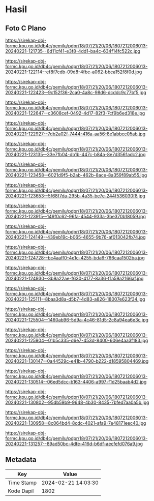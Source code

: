 # Hasil

## Foto C Plano

https://sirekap-obj-formc.kpu.go.id/db4c/pemilu/pdpr/18/07/21/20/06/1807212006013-20240221-121735--6d11cf41-e3f8-4dd1-ba4c-634f14fc522c.jpg

https://sirekap-obj-formc.kpu.go.id/db4c/pemilu/pdpr/18/07/21/20/06/1807212006013-20240221-122114--ef8f7cdb-09d8-4fbc-a062-bbca152f8f0d.jpg

https://sirekap-obj-formc.kpu.go.id/db4c/pemilu/pdpr/18/07/21/20/06/1807212006013-20240221-122423--9c152f36-2ca0-4a8c-98d6-dcddc9c77bf5.jpg

https://sirekap-obj-formc.kpu.go.id/db4c/pemilu/pdpr/18/07/21/20/06/1807212006013-20240221-122647--c3608cef-0492-4d17-82f3-7cf9b6ed318e.jpg

https://sirekap-obj-formc.kpu.go.id/db4c/pemilu/pdpr/18/07/21/20/06/1807212006013-20240221-122927--7db2a02f-7444-416a-aa56-8e1abbcc05ab.jpg

https://sirekap-obj-formc.kpu.go.id/db4c/pemilu/pdpr/18/07/21/20/06/1807212006013-20240221-123135--33e7fb04-db1b-447c-b84a-8e7d3561adc2.jpg

https://sirekap-obj-formc.kpu.go.id/db4c/pemilu/pdpr/18/07/21/20/06/1807212006013-20240221-123458--6021d9f5-b2ab-462b-8ace-8a359f89ab55.jpg

https://sirekap-obj-formc.kpu.go.id/db4c/pemilu/pdpr/18/07/21/20/06/1807212006013-20240221-123653--5f68f7da-295b-4a35-be7e-244f536030f8.jpg

https://sirekap-obj-formc.kpu.go.id/db4c/pemilu/pdpr/18/07/21/20/06/1807212006013-20240221-123915--149f0c62-96fa-4544-933a-3be370b18059.jpg

https://sirekap-obj-formc.kpu.go.id/db4c/pemilu/pdpr/18/07/21/20/06/1807212006013-20240221-124149--439eb19c-b065-4655-9b76-af013042fb74.jpg

https://sirekap-obj-formc.kpu.go.id/db4c/pemilu/pdpr/18/07/21/20/06/1807212006013-20240221-124728--bc4aaff0-4e1c-4255-bda6-766caa1502ba.jpg

https://sirekap-obj-formc.kpu.go.id/db4c/pemilu/pdpr/18/07/21/20/06/1807212006013-20240221-124930--3b9a22ae-f630-4177-8a36-f1a59a2166af.jpg

https://sirekap-obj-formc.kpu.go.id/db4c/pemilu/pdpr/18/07/21/20/06/1807212006013-20240221-125111--8baa3d8a-d5b7-4d83-a826-18007e623f34.jpg

https://sirekap-obj-formc.kpu.go.id/db4c/pemilu/pdpr/18/07/21/20/06/1807212006013-20240221-125504--1460ab96-5d9a-4c46-81d5-2c8a94ea6e3c.jpg

https://sirekap-obj-formc.kpu.go.id/db4c/pemilu/pdpr/18/07/21/20/06/1807212006013-20240221-125904--01b5c335-d6e7-453d-8400-606e4aa3f183.jpg

https://sirekap-obj-formc.kpu.go.id/db4c/pemilu/pdpr/18/07/21/20/06/1807212006013-20240221-130147--0a44529c-e41b-4790-b222-d18595804469.jpg

https://sirekap-obj-formc.kpu.go.id/db4c/pemilu/pdpr/18/07/21/20/06/1807212006013-20240221-130514--06ed5dcc-b163-4406-a997-f1d25baab4d2.jpg

https://sirekap-obj-formc.kpu.go.id/db4c/pemilu/pdpr/18/07/21/20/06/1807212006013-20240221-130802--95db59b9-9648-4b30-8435-7bfed7aa0a5b.jpg

https://sirekap-obj-formc.kpu.go.id/db4c/pemilu/pdpr/18/07/21/20/06/1807212006013-20240221-130958--8c064bd4-8cdc-4021-afa9-7e48171eec40.jpg

https://sirekap-obj-formc.kpu.go.id/db4c/pemilu/pdpr/18/07/21/20/06/1807212006013-20240221-131257--89ad50bc-4dfe-416d-b6df-aecfefd076a9.jpg


## Metadata

| Key        | Value               |
| ---------- | ------------------- |
| Time Stamp | 2024-02-21 14:03:30 |
| Kode Dapil | 1802                |



